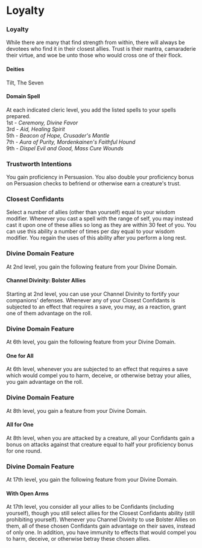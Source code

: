 Loyalty
=======

### Loyalty

While there are many that find strength from within, there will always be devotees who find it in their closest allies. Trust is their mantra, camaraderie their virtue, and woe be unto those who would cross one of their flock. 

#### Deities

Tilt, The Seven 

#### Domain Spell

At each indicated cleric level, you add the listed spells to your spells prepared.  
1st - _Ceremony, Divine Favor_  
3rd - _Aid, Healing Spirit_  
5th - _Beacon of Hope, Crusader's Mantle_  
7th - _Aura of Purity, Mordenkainen's Faithful Hound_  
9th - _Dispel Evil and Good, Mass Cure Wounds_  

### Trustworth Intentions

You gain proficiency in Persuasion. You also double your proficiency bonus on Persuasion checks to befriend or otherwise earn a creature's trust. 

### Closest Confidants

Select a number of allies (other than yourself) equal to your wisdom modifier. Whenever you cast a spell with the range of self, you may instead cast it upon one of these allies so long as they are within 30 feet of you. You can use this ability a number of times per day equal to your wisdom modifier. You regain the uses of this ability after you perform a long rest. 

### Divine Domain Feature

At 2nd level, you gain the following feature from your Divine Domain. 

#### Channel Divinity: Bolster Allies

Starting at 2nd level, you can use your Channel Divinity to fortify your companions' defenses.  Whenever any of your Closest Confidants is subjected to an effect that requires a save, you may, as a reaction, grant one of them advantage on the roll. 

### Divine Domain Feature

At 6th level, you gain the following feature from your Divine Domain. 

#### One for All

At 6th level, whenever you are subjected to an effect that requires a save which would compel you to harm, deceive, or otherwise betray your allies, you gain advantage on the roll. 

### Divine Domain Feature

At 8th level, you gain a feature from your Divine Domain. 

#### All for One

At 8th level, when you are attacked by a creature, all your Confidants gain a bonus on attacks against that creature equal to half your proficiency bonus for one round. 

### Divine Domain Feature

At 17th level, you gain the following feature from your Divine Domain. 

#### With Open Arms

At 17th level, you consider all your allies to be Confidants (including yourself), though you still select allies for the Closest Confidants ability (still prohibiting yourself). Whenever you Channel Divinity to use Bolster Allies on them, all of these chosen Confidants gain advantage on their saves, instead of only one. In addition, you have immunity to effects that would compel you to harm, deceive, or otherwise betray these chosen allies.
